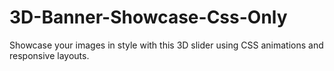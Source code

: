 # 3D-Banner-Showcase-Css-Only
Showcase your images in style with this 3D slider using CSS animations and responsive layouts.
